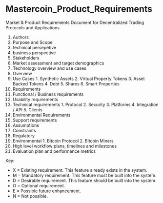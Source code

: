 Mastercoin_Product_Requirements
===============================

Market &amp; Product Requirements Document for Decentralized Trading Protocols and Applications

1. Authors
2. Purpose and Scope
  1. technical persepetive 
  2. business perspective
3. Stakeholders
4. Market assessment and target demographics
5. Technology overview and use cases
  1. Overview
  2. Use Cases
    1. Synthetic Assets
    2. Virtual Property Tokens
    3. Asset Backed Tokens
    4. Debt
    5. Shares
    6. Smart Properties
6. Requirements
  1. Functional / Business requirements
  2. Usability requirements
  3. Technical requirements
    1. Protocol
    2. Security
    3. Platforms
    4. Integration / API
    5. Clients
  4. Environmental Requirements
  5. Support requirements
7. Assumptions
8.  Constraints
  1. Regulatory 
  2. Environmental
    1. Bitcoin Protocol
    2. Bitcoin Miners
9.  High level workflow plans, timelines and milestones 
10. Evaluation plan and performance metrics

Key:

* X = Existing requirement. This feature already exists in the system. 
* M = Mandatory requirement. This feature must be built into the system.
* D = Desirable requirement. This feature should be built into the system.
* O = Optional requirement.
* E = Possible future enhancement.
* N = Not possible.



